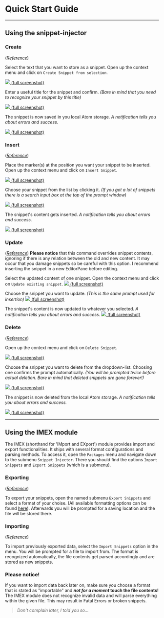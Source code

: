 # Quick Start Guide

---

## Using the snippet-injector

### Create
(_[Reference](README.md#commands)_)

Select the text that you want to store as a snippet.
Open up the context menu and click on `Create Snippet from selection`.

[ ![](/wiki/create_step_1-small.png) (full screenshot)](http://prntscr.com/fzcy80)

Enter a useful title for the snippet and confirm.
*(Bare in mind that you need to recognize your snippet by this title)*

[ ![](/wiki/create_step_2-small.png) (full screenshot)](http://prntscr.com/fzcyes)

The snippet is now saved in you local Atom storage.
*A notification tells you about errors and success.*

[ ![](/wiki/create_step_3-small.png) (full screenshot)](http://prntscr.com/fzcyjx)

### Insert
(_[Reference](README.md#commands)_)

Place the marker(s) at the position you want your snippet to be inserted.
Open up the context menu and click on `Insert Snippet`.

[ ![](/wiki/insert_step_1-small.png) (full screenshot)](http://prntscr.com/fzcyrt)

Choose your snippet from the list by clicking it.
*(If you got a lot of snippets there is a search input box at the top of the prompt window)*

[ ![](/wiki/insert_step_2-small.png) (full screenshot)](http://prntscr.com/fzcz1q)

The snippet's content gets inserted.
*A notification tells you about errors and success.*

[ ![](/wiki/insert_step_3-small.png) (full screenshot)](http://prntscr.com/fzcz68)

### Update
(_[Reference](README.md#commands)_)
**Please notice** that this command overrides snippet contents, ignoring if there is any relation between the old and new content.
It may occur that you damage snippets so be careful with this option. I recommend inserting the snippet in a new EditorPane before editing.



Select the updated content of one snippet.
Open the context menu and click on `Update existing snippet`.
[ ![](/wiki/update_step_1-small.png) (full screenshot)](http://prntscr.com/g3yl1v)

Choose the snippet you want to update. *(This is the same prompt used for insertion)*
[ ![](/wiki/update_step_2-small.png) (full screenshot)](http://prntscr.com/g3ylan)

The snippet's content is now updated to whatever you selected.
*A notification tells you about errors and success.*
[ ![](/wiki/update_step_3-small.png) (full screenshot)](http://prntscr.com/g3ylm2)

### Delete
(_[Reference](README.md#commands)_)

Open up the context menu and click on `Delete Snippet`.

[ ![](/wiki/delete_step_1-small.png) (full screenshot)](http://prntscr.com/fzczas)

Choose the snippet you want to delete from the dropdown-list. Choosing one confirms the prompt automatically.
*(You will be prompted twice before actual deletion. Bare in mind that deleted snippets are gone forever!)*

[ ![](/wiki/delete_step_2-small.png) (full screenshot)](http://prntscr.com/fzczf4)

The snippet is now deleted from the local Atom storage.
*A notification tells you about errors and success.*

[ ![](/wiki/delete_step_3-small.png) (full screenshot)](http://prntscr.com/fzczjq)


---

## Using the IMEX module

The IMEX (shorthand for 'IMport and EXport') module provides import and export
functionalities. It ships with several format configurations and parsing methods.
To access it, open the `Packages` menu and navigate down to the submenu
`Snippet Injector`. There you should find the options `Import Snippets` and
`Export Snippets` (which is a submenu).

### Exporting
(_[Reference](README.md#commands)_)

To export your snippets, open the named submenu `Export Snippets` and
select a format of your choise. (All available formatting options can be found [here](README.md#snippet-injectorexport-to-)).
Afterwards you will be prompted for a saving location and the file will be stored there.

### Importing
(_[Reference](README.md#commands)_)

To import previously exported data, select the `Import Snippets` option in the menu.
You will be prompted for a file to import from. The format is recognized automatically,
the file contents get parsed accordingly and are stored as new snippets.


### Please notice!
If you want to import data back later on, make sure you choose a format
that is stated as "importable" and **_not for a moment_ touch the file contents!**
The IMEX module does not recognize invalid data and will parse everything within
the given file. This may result in Fatal Errors or broken snippets.
> *Don't complain later, I told you so...*
